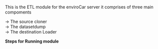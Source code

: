 This is the ETL module for the enviroCar server
 it comprises of three main compoments

<div color="grey">
 -> The source cloner </br>
 -> The datasetdump   </br>
 -> The destination Loader </br>
 </div>

<b> Steps for Running module </b>

